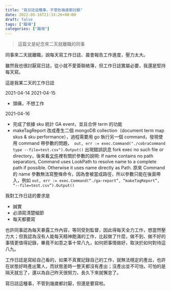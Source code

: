 ```yaml
---
title: "寫日誌這種事，不管到幾歲都討厭"
date: 2022-05-16T21:33:26+08:00
draft: false
tags: ["職場"]
categories: ["職場"]
---
```


> 這篇文是紀念來二天就離職的同事

同事來二天就離職，說每天寫工作日誌、晨會報告工作進度，壓力太大。

雖然我也很討厭寫日誌，從小就不愛簽聯絡簿，但工作日誌實屬必要，我還是堅持每天寫。

這是我某二天的工作日誌

2021-04-14
2021-04-15
- 頭痛，不想工作

2021-04-16
- 完成了依據 sku 統計 GA event，並且合併 term 的功能
- makeTagReport 改成產生二個 mongoDB collection（document term map skus & sku performance），過程需要用 go 執行另一個 command，發現使用 command 帶參數的問題，` out, err := exec.Command("./cobraCommand type --file=test.csv").Output()` 出現錯誤訊息 fork exec no such file or directory，後來看[文件](https://pkg.go.dev/os/exec#Command)裡有關於參數的說明: If name contains no path separators, Command uses LookPath to resolve name to a complete path if possible. Otherwise it uses name directly as Path. 原來 Command 的 name 參數無法寫整條命令，因為會被當成路徑，所以參數只能在後面帶入，例如 `out, err := exec.Command(“./ga-report”, “makeTagReport”, “--file=test.csv”).Output()`

我對工作日誌的要求是
- 誠實
- 必須寫清楚細節
- 每天都要寫

也許同事認為每天暴露工作內容，等同受到監督，因此得每天全力工作，想當然壓力大；但我認為沒有人能每天精神飽滿的工作，比起做了什麼，做不到、做不好的事情更值得記錄，畢竟不如意之事十常八九，如何把事情做好，取決於如何對待這八九。

工作日誌是寫給自己看的，如果不真實記錄自己的工作，就無法穩定的產出，也許在狀態好時產出驚人，而狀態差時一整天都沒有產出；沒產出並不可怕，可怕的是隔天就忘了，還以為自己昨天很努力，長久下來就懈怠了。

寫日誌這種事，不管到幾歲都討厭，但還是要寫啦。